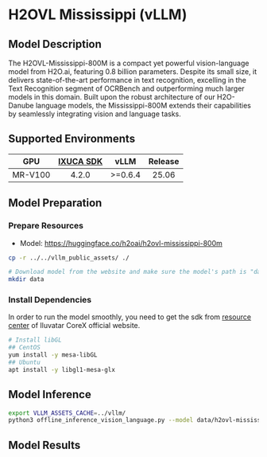 # H2OVL Mississippi (vLLM)

## Model Description

The H2OVL-Mississippi-800M is a compact yet powerful vision-language model from H2O.ai, featuring 0.8 billion
parameters. Despite its small size, it delivers state-of-the-art performance in text recognition, excelling in the Text
Recognition segment of OCRBench and outperforming much larger models in this domain. Built upon the robust architecture
of our H2O-Danube language models, the Mississippi-800M extends their capabilities by seamlessly integrating vision and
language tasks.

## Supported Environments

| GPU    | [IXUCA SDK](https://gitee.com/deep-spark/deepspark#%E5%A4%A9%E6%95%B0%E6%99%BA%E7%AE%97%E8%BD%AF%E4%BB%B6%E6%A0%88-ixuca) | vLLM | Release |
| :----: | :----: | :----: | :----: |
| MR-V100 | 4.2.0 | >=0.6.4 | 25.06 |

## Model Preparation

### Prepare Resources

- Model: <https://huggingface.co/h2oai/h2ovl-mississippi-800m>

```bash
cp -r ../../vllm_public_assets/ ./

# Download model from the website and make sure the model's path is "data/Aria"
mkdir data
```

### Install Dependencies

In order to run the model smoothly, you need to get the sdk from [resource center](https://support.iluvatar.com/#/ProductLine?id=2) of Iluvatar CoreX official website.

```bash
# Install libGL
## CentOS
yum install -y mesa-libGL
## Ubuntu
apt install -y libgl1-mesa-glx
```

## Model Inference

```bash
export VLLM_ASSETS_CACHE=../vllm/
python3 offline_inference_vision_language.py --model data/h2ovl-mississippi-800m -tp 1 --max-tokens 256 --trust-remote-code --temperature 0.0 --disable-mm-preprocessor-cache
```

## Model Results
